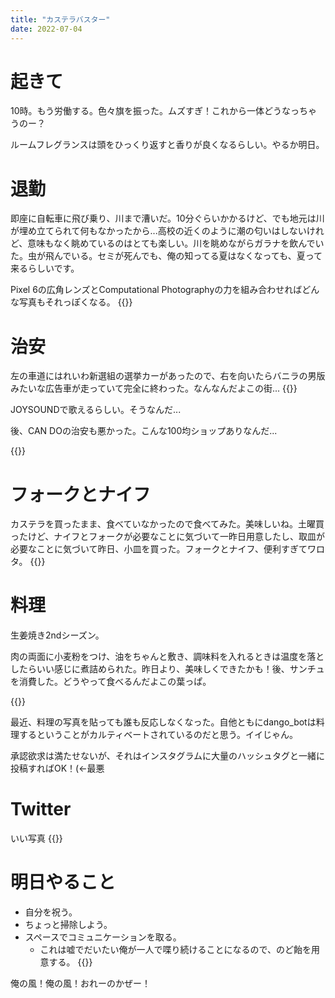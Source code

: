 ```yaml
---
title: "カステラバスター"
date: 2022-07-04
---
```


# 起きて
10時。もう労働する。色々旗を振った。ムズすぎ！これから一体どうなっちゃうのー？

ルームフレグランスは頭をひっくり返すと香りが良くなるらしい。やるか明日。

# 退勤
即座に自転車に飛び乗り、川まで漕いだ。10分ぐらいかかるけど、でも地元は川が埋め立てられて何もなかったから...高校の近くのように潮の匂いはしないけれど、意味もなく眺めているのはとても楽しい。川を眺めながらガラナを飲んでいた。虫が飛んでいる。セミが死んでも、俺の知ってる夏はなくなっても、夏って来るらしいです。

Pixel 6の広角レンズとComputational Photographyの力を組み合わせればどんな写真もそれっぽくなる。
{{<tweet user="dango_bot" id="1543905432783433728">}}

# 治安
左の車道にはれいわ新選組の選挙カーがあったので、右を向いたらバニラの男版みたいな広告車が走っていて完全に終わった。なんなんだよこの街...
{{<tweet user="dango_bot" id="1543910302596866048">}}

JOYSOUNDで歌えるらしい。そうなんだ...

後、CAN DOの治安も悪かった。こんな100均ショップありなんだ...

{{<tweet user="dango_bot" id="1543921595789770752">}}

# フォークとナイフ
カステラを買ったまま、食べていなかったので食べてみた。美味しいね。土曜買ったけど、ナイフとフォークが必要なことに気づいて一昨日用意したし、取皿が必要なことに気づいて昨日、小皿を買った。フォークとナイフ、便利すぎてワロタ。
{{<tweet user="dango_bot" id="1543922033129844736">}}

# 料理
生姜焼き2ndシーズン。

肉の両面に小麦粉をつけ、油をちゃんと敷き、調味料を入れるときは温度を落としたらいい感じに煮詰められた。昨日より、美味しくできたかも！後、サンチュを消費した。どうやって食べるんだよこの葉っぱ。

{{<tweet user="dango_bot" id="1543944545221906432">}}

最近、料理の写真を貼っても誰も反応しなくなった。自他ともにdango_botは料理するということがカルティベートされているのだと思う。イイじゃん。

承認欲求は満たせないが、それはインスタグラムに大量のハッシュタグと一緒に投稿すればOK！(←最悪


# Twitter
いい写真
{{<tweet user="dango_bot" id="1543435463276613632">}}
# 明日やること
- 自分を祝う。
- ちょっと掃除しよう。
- スペースでコミュニケーションを取る。
  - これは嘘でだいたい俺が一人で喋り続けることになるので、のど飴を用意する。
  {{<tweet user="dango_bot" id="1543627863181897728">}}

俺の風！俺の風！おれーのかぜー！